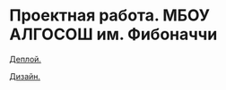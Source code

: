 # Проектная работа. МБОУ АЛГОСОШ им. Фибоначчи

[Деплой.](https://algososh-one.vercel.app/)

[Дизайн.](https://www.figma.com/file/RIkypcTQN5d37g7RRTFid0/Algososh_external_link?node-id=0%3A1)
